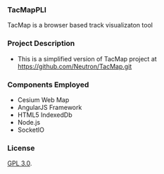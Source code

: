 ### TacMapPLI

TacMap is a browser based track visualizaton tool


### Project Description
* This is a simplified version of TacMap project at https://github.com/Neutron/TacMap.git


### Components Employed ###
*  Cesium Web Map
*  AngularJS Framework
*  HTML5 IndexedDb
*  Node.js
*  SocketIO

### License ###

[GPL 3.0](http://fsf.org/).  


